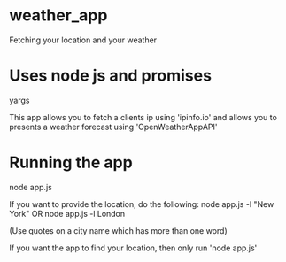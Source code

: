 # weather_app
 Fetching your location and your weather

# Uses node js and promises
yargs

This app allows you to fetch a clients ip using 'ipinfo.io' and allows you to presents a weather forecast using 'OpenWeatherAppAPI'

# Running the app

node app.js

If you want to provide the location, do the following: node app.js -l "New York" OR node app.js -l London

(Use quotes on a city name which has more than one word)

If you want the app to find your location, then only run 'node app.js'
